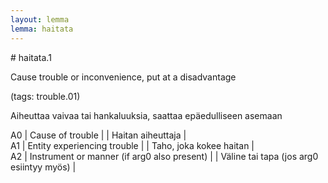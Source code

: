 ```yaml
---
layout: lemma
lemma: haitata
---
```


<div class="sense">
# <span class="sensename">haitata.1</span>

<span class="description">Cause trouble or inconvenience, put at a disadvantage</span>

(tags: trouble.01)

<span class="description">Aiheuttaa vaivaa tai hankaluuksia, saattaa epäedulliseen asemaan</span>

A0 | Cause of trouble |   | Haitan aiheuttaja |  
A1 | Entity experiencing trouble |   | Taho, joka kokee haitan |  
A2 | Instrument or manner (if arg0 also present) |   | Väline tai tapa (jos arg0 esiintyy myös) |  

</div>

